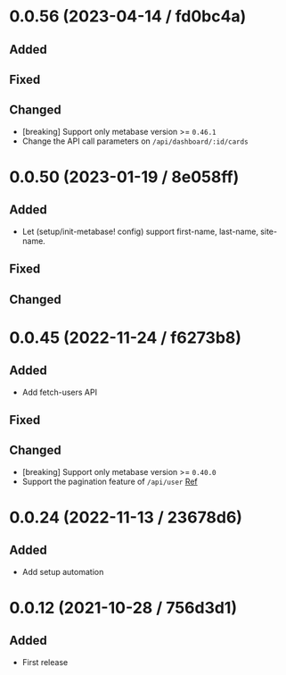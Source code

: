 # 0.0.56 (2023-04-14 / fd0bc4a)

## Added

## Fixed

## Changed

- [breaking] Support only metabase version >= `0.46.1`
- Change the API call parameters on `/api/dashboard/:id/cards` 

# 0.0.50 (2023-01-19 / 8e058ff)

## Added

- Let (setup/init-metabase! config) support first-name, last-name, site-name.

## Fixed

## Changed

# 0.0.45 (2022-11-24 / f6273b8)

## Added

- Add fetch-users API

## Fixed

## Changed

- [breaking] Support only metabase version >= `0.40.0`
- Support the pagination feature of `/api/user` [Ref](https://github.com/metabase/metabase/wiki/What%27s-new-in-0.40.0-for-Metabase-REST-API-clients)

# 0.0.24 (2022-11-13 / 23678d6)

## Added

- Add setup automation

# 0.0.12 (2021-10-28 / 756d3d1)

## Added

- First release